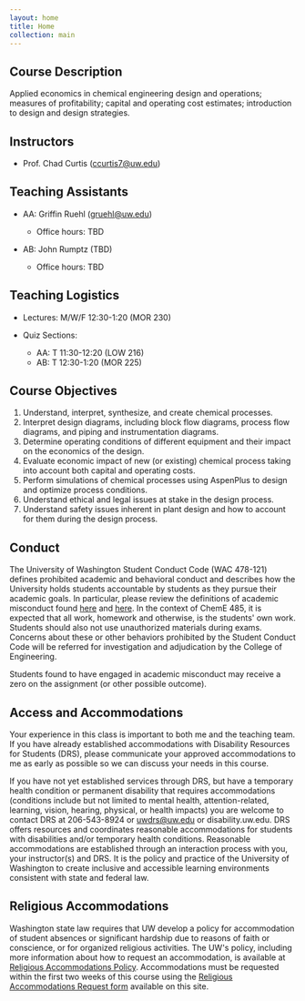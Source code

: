 ```yaml
---
layout: home
title: Home
collection: main
---
```


## Course Description

Applied economics in chemical engineering design and operations; measures of profitability; capital and operating cost estimates; introduction to design and design strategies.

## Instructors

- Prof. Chad Curtis (ccurtis7@uw.edu)

## Teaching Assistants

- AA: Griffin Ruehl (gruehl@uw.edu)
  * Office hours: TBD

- AB: John Rumptz (TBD)
  * Office hours: TBD

## Teaching Logistics

- Lectures: M/W/F 12:30-1:20 (MOR 230)

- Quiz Sections:
  * AA: T 11:30-12:20 (LOW 216)
  * AB: T 12:30-1:20 (MOR 225)

## Course Objectives

1. Understand, interpret, synthesize, and create chemical processes.
2. Interpret design diagrams, including block flow diagrams, process flow diagrams, and piping and instrumentation diagrams.
3. Determine operating conditions of different equipment and their impact on the economics of the design.
4. Evaluate economic impact of new (or existing) chemical process taking into account both capital and operating costs.
5. Perform simulations of chemical processes using AspenPlus to design and optimize process conditions.
6. Understand ethical and legal issues at stake in the design process.
7. Understand safety issues inherent in plant design and how to account for them during the design process.

## Conduct

The University of Washington Student Conduct Code (WAC 478-121) defines prohibited academic and behavioral conduct and describes how the University holds students accountable by students as they pursue their academic goals. In particular, please review the definitions of academic misconduct found [here](http://www.washington.edu/admin/rules/policies/SGP/SPCH209.html#7) and [here](http://www.washington.edu/admin/rules/policies/SGP/SPCH210.html#7). In the context of ChemE 485, it is expected that all work, homework and otherwise, is the students' own work. Students should also not use unauthorized materials during exams. Concerns about these or other behaviors prohibited by the Student Conduct Code will be referred for investigation and adjudication by the College of Engineering.

Students found to have engaged in academic misconduct may receive a zero on the assignment (or other possible outcome).

## Access and Accommodations

Your experience in this class is important to both me and the teaching team. If you have already established accommodations with Disability Resources for Students (DRS), please communicate your approved accommodations to me as early as possible so we can discuss your needs in this course.

If you have not yet established services through DRS, but have a temporary health condition or permanent disability that requires accommodations (conditions include but not limited to mental health, attention-related, learning, vision, hearing, physical, or health impacts) you are welcome to contact DRS at 206-543-8924 or uwdrs@uw.edu or disability.uw.edu. DRS offers resources and coordinates reasonable accommodations for students with disabilities and/or temporary health conditions. Reasonable accommodations are established through an interaction process with you, your instructor(s) and DRS. It is the policy and practice of the University of Washington to create inclusive and accessible learning environments consistent with state and federal law.

## Religious Accommodations

Washington state law requires that UW develop a policy for accommodation of student absences or significant hardship due to reasons of faith or conscience, or for organized religious activities. The UW's policy, including more information about how to request an accommodation, is available at [Religious Accommodations Policy](https://registrar.washington.edu/staffandfaculty/religious-accommodations-policy/). Accommodations must be requested within the first two weeks of this course using the [Religious Accommodations Request form](https://registrar.washington.edu/students/religious-accommodations-request/) available on this site.

<div class="home">

</div>
